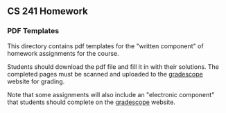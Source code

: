 ## CS 241 Homework

### PDF Templates

This directory contains pdf templates for the "written component" of homework assignments for the course.

Students should download the pdf file and fill it in with their solutions.  The completed pages must be scanned and uploaded to the [gradescope][] website for grading.

Note that some assignments will also include an "electronic component" that students should complete on the [gradescope][] website.

[gradescope]: https://www.gradescope.com/courses/360140/assignments
